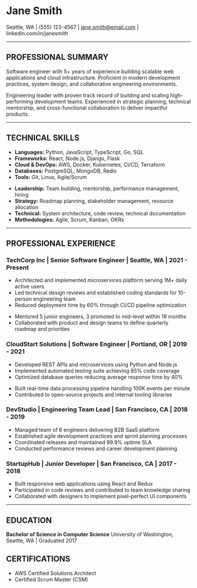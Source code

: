 # Jane Smith
Seattle, WA | (555) 123-4567 | jane.smith@email.com | linkedin.com/in/janesmith

---

## PROFESSIONAL SUMMARY

<!--v:technical-->
Software engineer with 5+ years of experience building scalable web applications and cloud infrastructure. Proficient in modern development practices, system design, and collaborative engineering environments.
<!--/v-->

<!--v:management-->
Engineering leader with proven track record of building and scaling high-performing development teams. Experienced in strategic planning, technical mentorship, and cross-functional collaboration to deliver impactful products.
<!--/v-->

---

## TECHNICAL SKILLS

<!--v:technical-->
- **Languages:** Python, JavaScript, TypeScript, Go, SQL
- **Frameworks:** React, Node.js, Django, Flask
- **Cloud & DevOps:** AWS, Docker, Kubernetes, CI/CD, Terraform
- **Databases:** PostgreSQL, MongoDB, Redis
- **Tools:** Git, Linux, Agile/Scrum
<!--/v-->

<!--v:management-->
- **Leadership:** Team building, mentorship, performance management, hiring
- **Strategy:** Roadmap planning, stakeholder management, resource allocation
- **Technical:** System architecture, code review, technical documentation
- **Methodologies:** Agile, Scrum, Kanban, OKRs
<!--/v-->

---

## PROFESSIONAL EXPERIENCE

### **TechCorp Inc** | **Senior Software Engineer** | Seattle, WA | 2021 - Present

- Architected and implemented microservices platform serving 1M+ daily active users
- Led technical design reviews and established coding standards for 10-person engineering team
- Reduced deployment time by 60% through CI/CD pipeline optimization

<!--v:management-->
- Mentored 5 junior engineers, 3 promoted to mid-level within 18 months
- Collaborated with product and design teams to define quarterly roadmap and priorities
<!--/v-->

### **CloudStart Solutions** | **Software Engineer** | Portland, OR | 2019 - 2021

- Developed REST APIs and microservices using Python and Node.js
- Implemented automated testing suite achieving 85% code coverage
- Optimized database queries reducing average response time by 40%

<!--VERSION:technical-->
- Built real-time data processing pipeline handling 100K events per minute
- Contributed to open-source projects and internal tooling libraries
<!--/VERSION-->

<!--v:management-->
### **DevStudio** | **Engineering Team Lead** | San Francisco, CA | 2018 - 2019

- Managed team of 6 engineers delivering B2B SaaS platform
- Established agile development practices and sprint planning processes
- Coordinated releases and maintained 99.9% uptime SLA
- Conducted performance reviews and career development planning
<!--/v-->

### **StartupHub** | **Junior Developer** | San Francisco, CA | 2017 - 2018

- Built responsive web applications using React and Redux
- Participated in code reviews and contributed to team knowledge sharing
- Collaborated with designers to implement pixel-perfect UI components

---

## EDUCATION

**Bachelor of Science in Computer Science**
University of Washington, Seattle, WA | Graduated 2017

<!--v:management-->

## CERTIFICATIONS

- AWS Certified Solutions Architect
- Certified Scrum Master (CSM)
<!--/v-->

<!-- Available Versions: technical, management -->
